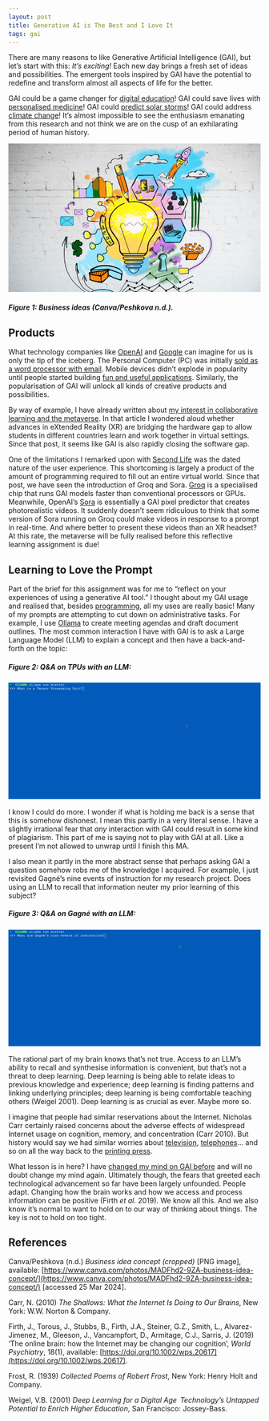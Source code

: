 ```yaml
---
layout: post
title: Generative AI is The Best and I Love It
tags: gai
---
```


There are many reasons to like Generative Artificial Intelligence (GAI), but let’s start with this: _It’s exciting!_ Each new day brings a fresh set of ideas and possibilities. The emergent tools inspired by GAI have the potential to redefine and transform almost all aspects of life for the better. 

GAI could be a game changer for [digital education](https://www.unesco.org/en/digital-education/artificial-intelligence)! GAI could save lives with [personalised medicine](https://www.theguardian.com/commentisfree/2023/jun/26/ai-personalise-medicine-patient-lab-health-diagnosis-cambridge)! GAI could [predict solar storms](https://www.nasa.gov/science-research/heliophysics/nasa-enabled-ai-predictions-may-give-time-to-prepare-for-solar-storms)! GAI could address [climate change](https://www.bcg.com/publications/2022/how-ai-can-help-climate-change)! It’s almost impossible to see the enthusiasm emanating from this research and not think we are on the cusp of an exhilarating period of human history.

![PNG image representing ideas by illustrating a lightbulb surround by inspirational sketches](https://github.com/Sterling-Cooper/Sterling-Cooper.github.io/blob/main/_assets/gai-idea.png?raw=true)
##### Figure 1: Business ideas (Canva/Peshkova n.d.).

## Products

What technology companies like [OpenAI](https://openai.com/) and [Google](https://gemini.google.com/) can imagine for us is only the tip of the iceberg. The Personal Computer (PC) was initially [sold as a word processor with email](https://rarehistoricalphotos.com/vintage-computer-ads/). Mobile devices didn’t explode in popularity until people started building [fun and useful applications](https://www.wired.com/2010/10/app-for-that/). Similarly, the popularisation of GAI will unlock all kinds of creative products and possibilities.

By way of example, I have already written about [my interest in collaborative learning and the metaverse](https://sterling-cooper.github.io/2024/02/19/emerging-immersive-technologies.html). In that article I wondered aloud whether advances in eXtended Reality (XR) are bridging the hardware gap to allow students in different countries learn and work together in virtual settings. Since that post, it seems like GAI is also rapidly closing the software gap.

One of the limitations I remarked upon with [Second Life](https://secondlife.com/) was the dated nature of the user experience. This shortcoming is largely a product of the amount of programming required to fill out an entire virtual world. Since that post, we have seen the introduction of Groq and Sora. [Groq](https://wow.groq.com/why-groq/) is a specialised chip that runs GAI models faster than conventional processors or GPUs. Meanwhile, OpenAI’s [Sora](https://openai.com/sora) is essentially a GAI pixel predictor that creates photorealistic videos. It suddenly doesn’t seem ridiculous to think that some version of Sora running on Groq could make videos in response to a prompt in real-time. And where better to present these videos than an XR headset? At this rate, the metaverse will be fully realised before this reflective learning assignment is due!

## Learning to Love the Prompt

Part of the brief for this assignment was for me to “reflect on your experiences of using a generative AI tool.” I thought about my GAI usage and realised that, besides [programming](https://sterling-cooper.github.io/2024/03/18/gai-is-the-worst.html), all my uses are really basic! Many of my prompts are attempting to cut down on administrative tasks. For example, I use [Ollama](https://ollama.com/) to create meeting agendas and draft document outlines. The most common interaction I have with GAI is to ask a Large Language Model (LLM) to explain a concept and then have a back-and-forth on the topic:

##### Figure 2: Q&A on TPUs with an LLM:
![GIF image illustrating a Q&A with an LLM on the topic of Tensor Processing Units](https://github.com/Sterling-Cooper/Sterling-Cooper.github.io/blob/main/_assets/gai-tpu.gif?raw=true)

I know I could do more. I wonder if what is holding me back is a sense that this is somehow dishonest. I mean this partly in a very literal sense. I have a slightly irrational fear that _any_ interaction with GAI could result in some kind of plagiarism. This part of me is saying not to play with GAI at all. Like a present I’m not allowed to unwrap until I finish this MA.

I also mean it partly in the more abstract sense that perhaps asking GAI a question somehow robs me of the knowledge I acquired. For example, I just revisited Gagné’s nine events of instruction for my research project. Does using an LLM to recall that information neuter my prior learning of this subject?

##### Figure 3: Q&A on Gagné with an LLM:
![GIF image illustrating a Q&A with an LLM on the topic of Gagné's nine events of instruction](https://github.com/Sterling-Cooper/Sterling-Cooper.github.io/blob/main/_assets/gai-gagne.gif?raw=true)

The rational part of my brain knows that’s not true. Access to an LLM’s ability to recall and synthesise information is convenient, but that’s not a threat to deep learning. Deep learning is being able to relate ideas to previous knowledge and experience; deep learning is finding patterns and linking underlying principles; deep learning is being comfortable teaching others (Weigel 2001). Deep learning is as crucial as ever. Maybe more so.

I imagine that people had similar reservations about the Internet. Nicholas Carr certainly raised concerns about the adverse effects of widespread Internet usage on cognition, memory, and concentration (Carr 2010). But history would say we had similar worries about [television](https://www.eastbaytimes.com/2004/12/30/we-used-to-fear-the-tvs-not-the-tv-programming/), [telephones](https://www.theatlantic.com/technology/archive/2015/09/when-the-telephone-was-dangerous/626742/)… and so on all the way back to the [printing press](https://www.ancientpages.com/2021/09/18/why-did-first-printed-books-scare-ancient-scholars-in-europe/). 

What lesson is in here? I have [changed my mind on GAI before](https://sterling-cooper.github.io/2024/03/18/gai-is-the-worst.html) and will no doubt change my mind again. Ultimately though, the fears that greeted each technological advancement so far have been largely unfounded. People adapt. Changing how the brain works and how we access and process information can be positive (Firth _et al._ 2019). We know all this. And we also know it’s normal to want to hold on to our way of thinking about things. The key is not to hold on too tight.

## References

Canva/Peshkova (n.d.) _Business idea concept (cropped)_ [PNG image], available: [https://www.canva.com/photos/MADFhd2-9ZA-business-idea-concept/](https://www.canva.com/photos/MADFhd2-9ZA-business-idea-concept/) [accessed 25 Mar 2024].

Carr, N. (2010) _The Shallows: What the Internet Is Doing to Our Brains_, New York: W.W. Norton & Company.

Firth, J., Torous, J., Stubbs, B., Firth, J.A., Steiner, G.Z., Smith, L., Alvarez-Jimenez, M., Gleeson, J., Vancampfort, D., Armitage, C.J., Sarris, J. (2019) ‘The online brain: how the Internet may be changing our cognition’, _World Psychiatry_, 18(1), available:
[https://doi.org/10.1002/wps.20617](https://doi.org/10.1002/wps.20617).

Frost, R. (1939) _Collected Poems of Robert Frost_, New York:
Henry Holt and Company.

Weigel, V.B. (2001) _Deep Learning for a Digital Age  Technology’s Untapped Potential to Enrich Higher Education_, San Francisco: Jossey-Bass.

